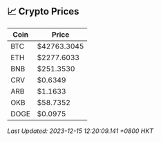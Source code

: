 ## 📈 Crypto Prices

| Coin | Price |
| ---- | ----- |
| BTC | $42763.3045 |
| ETH | $2277.6033 |
| BNB | $251.3530 |
| CRV | $0.6349 |
| ARB | $1.1633 |
| OKB | $58.7352 |
| DOGE | $0.0975 |

_Last Updated: 2023-12-15 12:20:09.141 +0800 HKT_
